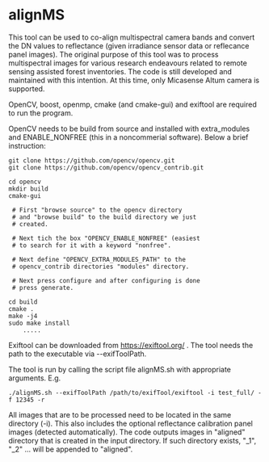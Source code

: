 # alignMS

This tool can be used to co-align multispectral camera bands and convert the DN values to reflectance (given irradiance sensor data or reflecance panel 
images). The original purpose of this tool was to  process multispectral images for various research endeavours related to remote sensing assisted forest 
inventories. The code is still  developed and maintained with this intention. At this time, only Micasense Altum camera is supported.  

OpenCV, boost, openmp, cmake (and cmake-gui) and exiftool are required to run the program.

OpenCV needs to be build from source and installed with extra_modules and ENABLE_NONFREE (this in a noncommerial software). Below a brief instruction:

	git clone https://github.com/opencv/opencv.git
	git clone https://github.com/opencv/opencv_contrib.git
	
	cd opencv
	mkdir build
	cmake-gui
	
	 # First "browse source" to the opencv directory
	 # and "browse build" to the build directory we just
	 # created.
	 
	 # Next tich the box "OPENCV_ENABLE_NONFREE" (easiest
	 # to search for it with a keyword "nonfree".
	 
	 # Next define "OPENCV_EXTRA_MODULES_PATH" to the
	 # opencv_contrib directories "modules" directory.
	 
	 # Next press configure and after configuring is done
	 # press generate.
	 
	cd build
	cmake .
	make -j4
	sudo make install
		.....	
Exiftool can be downloaded from https://exiftool.org/ . The tool needs the path to the executable via --exifToolPath.

	
The tool is run by calling the script file alignMS.sh with appropriate arguments. E.g.

	./alignMS.sh --exifToolPath /path/to/exifTool/exiftool -i test_full/ -f 12345 -r
	
	
All images that are to be processed need to be located in the same directory (-i). This also includes the optional reflectance calibration panel images 
(detected automatically). The code outputs images in "aligned" directory that is created in the input directory. If such directory exists, "_1", "_2" ... 
will be appended to "aligned".
